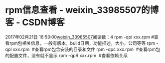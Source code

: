 # rpm信息查看 - weixin_33985507的博客 - CSDN博客
2017年02月21日 16:53:00[weixin_33985507](https://me.csdn.net/weixin_33985507)阅读数：4
rpm -qpi xxx.rpm #查看rpm包相关信息，一般有版本，build日期，功能描述，大小，公司等等
rpm -qpl xxx.rpm  #查看rpm包含安装的目录和文件
rpm -qpc xxx.rpm  #查看rpm包的配置文件，没有就不显示
rpm -qpR xxx.rpm  #查看依赖关系
